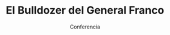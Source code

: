---
layout: post
title: "El Bulldozer del General Franco"
subtitle: "Conferencia"
background: "/img/posts/bg-cieza.jpg"
eventdate: 2019-02-08 20:00:00 +0100
category: "local"
tags: "cieza"
placeName: "Sala Club Atalaya"
placeMapsUrl: https://www.google.es/maps/place/Club+Atalaya+Ateneo/@38.2411942,-1.4240486,17z/data=!3m1!4b1!4m5!3m4!1s0xd646c3e58e0cce5:0xd05c1937993b595!8m2!3d38.24119!4d-1.4218599?hl=en
coordinators:
    - name: Club Atalaya
---